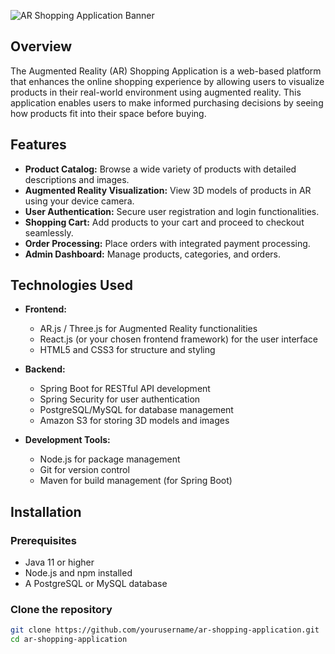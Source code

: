 ![AR Shopping Application Banner](path/to/banner/image.png)  

## Overview  

The Augmented Reality (AR) Shopping Application is a web-based platform that enhances the online shopping experience by allowing users to visualize products in their real-world environment using augmented reality. This application enables users to make informed purchasing decisions by seeing how products fit into their space before buying.  

## Features  

- **Product Catalog:** Browse a wide variety of products with detailed descriptions and images.  
- **Augmented Reality Visualization:** View 3D models of products in AR using your device camera.  
- **User Authentication:** Secure user registration and login functionalities.  
- **Shopping Cart:** Add products to your cart and proceed to checkout seamlessly.  
- **Order Processing:** Place orders with integrated payment processing.  
- **Admin Dashboard:** Manage products, categories, and orders.  

## Technologies Used  

- **Frontend:**  
  - AR.js / Three.js for Augmented Reality functionalities  
  - React.js (or your chosen frontend framework) for the user interface  
  - HTML5 and CSS3 for structure and styling  

- **Backend:**  
  - Spring Boot for RESTful API development  
  - Spring Security for user authentication  
  - PostgreSQL/MySQL for database management  
  - Amazon S3 for storing 3D models and images  

- **Development Tools:**  
  - Node.js for package management  
  - Git for version control  
  - Maven for build management (for Spring Boot)  

## Installation  

### Prerequisites  

- Java 11 or higher  
- Node.js and npm installed  
- A PostgreSQL or MySQL database  

### Clone the repository  

```bash  
git clone https://github.com/yourusername/ar-shopping-application.git  
cd ar-shopping-application  
